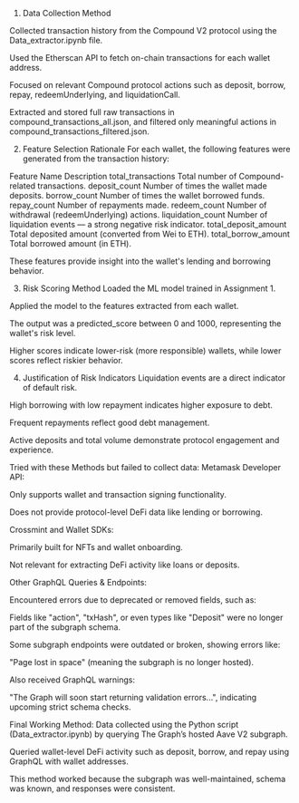 1. Data Collection Method

Collected transaction history from the Compound V2 protocol using the Data_extractor.ipynb file.

Used the Etherscan API to fetch on-chain transactions for each wallet address.

Focused on relevant Compound protocol actions such as deposit, borrow, repay, redeemUnderlying, and liquidationCall.

Extracted and stored full raw transactions in compound_transactions_all.json, and filtered only meaningful actions in compound_transactions_filtered.json.


2. Feature Selection Rationale
For each wallet, the following features were generated from the transaction history:

Feature Name	Description
total_transactions	Total number of Compound-related transactions.
deposit_count	Number of times the wallet made deposits.
borrow_count	Number of times the wallet borrowed funds.
repay_count	Number of repayments made.
redeem_count	Number of withdrawal (redeemUnderlying) actions.
liquidation_count	Number of liquidation events — a strong negative risk indicator.
total_deposit_amount	Total deposited amount (converted from Wei to ETH).
total_borrow_amount	Total borrowed amount (in ETH).

These features provide insight into the wallet's lending and borrowing behavior.


3. Risk Scoring Method
Loaded the ML model trained in Assignment 1.

Applied the model to the features extracted from each wallet.

The output was a predicted_score between 0 and 1000, representing the wallet's risk level.

Higher scores indicate lower-risk (more responsible) wallets, while lower scores reflect riskier behavior.


4. Justification of Risk Indicators
Liquidation events are a direct indicator of default risk.

High borrowing with low repayment indicates higher exposure to debt.

Frequent repayments reflect good debt management.

Active deposits and total volume demonstrate protocol engagement and experience.




Tried with these Methods but failed to collect data:
Metamask Developer API:

Only supports wallet and transaction signing functionality.

Does not provide protocol-level DeFi data like lending or borrowing.

Crossmint and Wallet SDKs:

Primarily built for NFTs and wallet onboarding.

Not relevant for extracting DeFi activity like loans or deposits.

Other GraphQL Queries & Endpoints:

Encountered errors due to deprecated or removed fields, such as:

Fields like "action", "txHash", or even types like "Deposit" were no longer part of the subgraph schema.

Some subgraph endpoints were outdated or broken, showing errors like:

"Page lost in space" (meaning the subgraph is no longer hosted).

Also received GraphQL warnings:

"The Graph will soon start returning validation errors...", indicating upcoming strict schema checks.




Final Working Method:
Data collected using the Python script (Data_extractor.ipynb) by querying The Graph’s hosted Aave V2 subgraph.

Queried wallet-level DeFi activity such as deposit, borrow, and repay using GraphQL with wallet addresses.

This method worked because the subgraph was well-maintained, schema was known, and responses were consistent.


